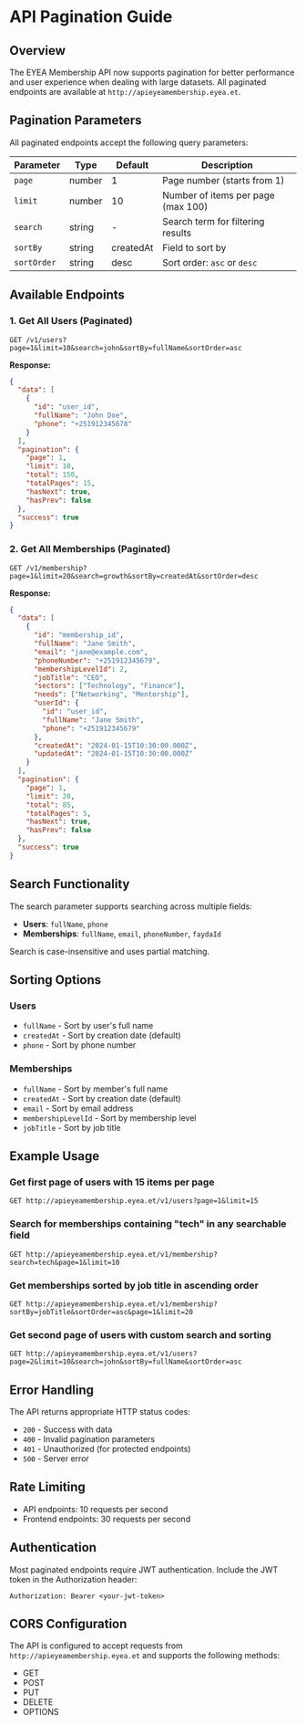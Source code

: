 # API Pagination Guide

## Overview

The EYEA Membership API now supports pagination for better performance and user experience when dealing with large datasets. All paginated endpoints are available at `http://apieyeamembership.eyea.et`.

## Pagination Parameters

All paginated endpoints accept the following query parameters:

| Parameter | Type | Default | Description |
|-----------|------|---------|-------------|
| `page` | number | 1 | Page number (starts from 1) |
| `limit` | number | 10 | Number of items per page (max 100) |
| `search` | string | - | Search term for filtering results |
| `sortBy` | string | createdAt | Field to sort by |
| `sortOrder` | string | desc | Sort order: `asc` or `desc` |

## Available Endpoints

### 1. Get All Users (Paginated)
```
GET /v1/users?page=1&limit=10&search=john&sortBy=fullName&sortOrder=asc
```

**Response:**
```json
{
  "data": [
    {
      "id": "user_id",
      "fullName": "John Doe",
      "phone": "+251912345678"
    }
  ],
  "pagination": {
    "page": 1,
    "limit": 10,
    "total": 150,
    "totalPages": 15,
    "hasNext": true,
    "hasPrev": false
  },
  "success": true
}
```

### 2. Get All Memberships (Paginated)
```
GET /v1/membership?page=1&limit=20&search=growth&sortBy=createdAt&sortOrder=desc
```

**Response:**
```json
{
  "data": [
    {
      "id": "membership_id",
      "fullName": "Jane Smith",
      "email": "jane@example.com",
      "phoneNumber": "+251912345679",
      "membershipLevelId": 2,
      "jobTitle": "CEO",
      "sectors": ["Technology", "Finance"],
      "needs": ["Networking", "Mentorship"],
      "userId": {
        "id": "user_id",
        "fullName": "Jane Smith",
        "phone": "+251912345679"
      },
      "createdAt": "2024-01-15T10:30:00.000Z",
      "updatedAt": "2024-01-15T10:30:00.000Z"
    }
  ],
  "pagination": {
    "page": 1,
    "limit": 20,
    "total": 85,
    "totalPages": 5,
    "hasNext": true,
    "hasPrev": false
  },
  "success": true
}
```

## Search Functionality

The search parameter supports searching across multiple fields:

- **Users**: `fullName`, `phone`
- **Memberships**: `fullName`, `email`, `phoneNumber`, `faydaId`

Search is case-insensitive and uses partial matching.

## Sorting Options

### Users
- `fullName` - Sort by user's full name
- `createdAt` - Sort by creation date (default)
- `phone` - Sort by phone number

### Memberships
- `fullName` - Sort by member's full name
- `createdAt` - Sort by creation date (default)
- `email` - Sort by email address
- `membershipLevelId` - Sort by membership level
- `jobTitle` - Sort by job title

## Example Usage

### Get first page of users with 15 items per page
```
GET http://apieyeamembership.eyea.et/v1/users?page=1&limit=15
```

### Search for memberships containing "tech" in any searchable field
```
GET http://apieyeamembership.eyea.et/v1/membership?search=tech&page=1&limit=10
```

### Get memberships sorted by job title in ascending order
```
GET http://apieyeamembership.eyea.et/v1/membership?sortBy=jobTitle&sortOrder=asc&page=1&limit=20
```

### Get second page of users with custom search and sorting
```
GET http://apieyeamembership.eyea.et/v1/users?page=2&limit=10&search=john&sortBy=fullName&sortOrder=asc
```

## Error Handling

The API returns appropriate HTTP status codes:

- `200` - Success with data
- `400` - Invalid pagination parameters
- `401` - Unauthorized (for protected endpoints)
- `500` - Server error

## Rate Limiting

- API endpoints: 10 requests per second
- Frontend endpoints: 30 requests per second

## Authentication

Most paginated endpoints require JWT authentication. Include the JWT token in the Authorization header:

```
Authorization: Bearer <your-jwt-token>
```

## CORS Configuration

The API is configured to accept requests from `http://apieyeamembership.eyea.et` and supports the following methods:
- GET
- POST
- PUT
- DELETE
- OPTIONS 
